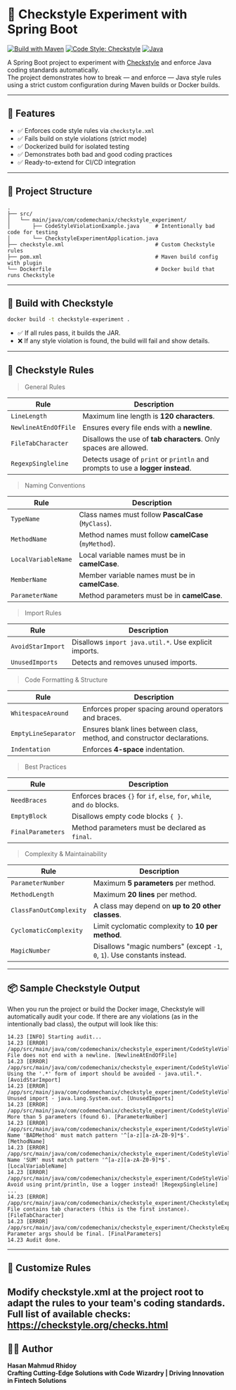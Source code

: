 # 🧪 Checkstyle Experiment with Spring Boot

[![Build with Maven](https://img.shields.io/badge/build-Maven-blue.svg)](https://maven.apache.org/)
[![Code Style: Checkstyle](https://img.shields.io/badge/code%20style-checkstyle-brightgreen.svg)](https://checkstyle.org/)
[![Java](https://img.shields.io/badge/java-21-blue.svg)](https://openjdk.org/projects/jdk/21/)

A Spring Boot project to experiment with [Checkstyle](https://checkstyle.org/) and enforce Java coding standards automatically.  
The project demonstrates how to break — and enforce — Java style rules using a strict custom configuration during Maven builds or Docker builds.

---

## 🧪 Features

- ✅ Enforces code style rules via `checkstyle.xml`
- ✅ Fails build on style violations (strict mode)
- ✅ Dockerized build for isolated testing
- ✅ Demonstrates both bad and good coding practices
- ✅ Ready-to-extend for CI/CD integration

---

## 📁 Project Structure

```plaintext
.
├── src/
│   └── main/java/com/codemechanix/checkstyle_experiment/
│       ├── CodeStyleViolationExample.java     # Intentionally bad code for testing
│       └── CheckstyleExperimentApplication.java
├── checkstyle.xml                             # Custom Checkstyle rules
├── pom.xml                                    # Maven build config with plugin
└── Dockerfile                                 # Docker build that runs Checkstyle
```
---
## 🔨 Build with Checkstyle

```bash
docker build -t checkstyle-experiment .
```

* ✅ If all rules pass, it builds the JAR.
* ❌ If any style violation is found, the build will fail and show details.
---
## 📏 Checkstyle Rules

> General Rules

| Rule               | Description                                                                 |
|--------------------|-----------------------------------------------------------------------------|
| `LineLength`       | Maximum line length is **120 characters**.                                  |
| `NewlineAtEndOfFile` | Ensures every file ends with a **newline**.                                 |
| `FileTabCharacter` | Disallows the use of **tab characters**. Only spaces are allowed.           |
| `RegexpSingleline` | Detects usage of `print` or `println` and prompts to use a **logger instead**. |

> Naming Conventions

| Rule                | Description                                                                 |
|---------------------|-----------------------------------------------------------------------------|
| `TypeName`          | Class names must follow **PascalCase** (`MyClass`).                         |
| `MethodName`        | Method names must follow **camelCase** (`myMethod`).                        |
| `LocalVariableName` | Local variable names must be in **camelCase**.                              |
| `MemberName`        | Member variable names must be in **camelCase**.                             |
| `ParameterName`     | Method parameters must be in **camelCase**.                                 |


> Import Rules

| Rule              | Description                                                                 |
|-------------------|-----------------------------------------------------------------------------|
| `AvoidStarImport` | Disallows `import java.util.*`. Use explicit imports.                       |
| `UnusedImports`   | Detects and removes unused imports.                                         |

> Code Formatting & Structure

| Rule                 | Description                                                                 |
|----------------------|-----------------------------------------------------------------------------|
| `WhitespaceAround`   | Enforces proper spacing around operators and braces.                        |
| `EmptyLineSeparator` | Ensures blank lines between class, method, and constructor declarations.    |
| `Indentation`        | Enforces **4-space** indentation.                                           |

> Best Practices

| Rule              | Description                                                                 |
|-------------------|-----------------------------------------------------------------------------|
| `NeedBraces`      | Enforces braces `{}` for `if`, `else`, `for`, `while`, and `do` blocks.     |
| `EmptyBlock`      | Disallows empty code blocks `{ }`.                                          |
| `FinalParameters` | Method parameters must be declared as `final`.                              |

> Complexity & Maintainability

| Rule                    | Description                                                                 |
|-------------------------|-----------------------------------------------------------------------------|
| `ParameterNumber`       | Maximum **5 parameters** per method.                                       |
| `MethodLength`          | Maximum **20 lines** per method.                                           |
| `ClassFanOutComplexity` | A class may depend on **up to 20 other classes**.                          |
| `CyclomaticComplexity`  | Limit cyclomatic complexity to **10 per method**.                          |
| `MagicNumber`           | Disallows "magic numbers" (except `-1`, `0`, `1`). Use constants instead.  |

---

## 📦 Sample Checkstyle Output

When you run the project or build the Docker image, Checkstyle will automatically audit your code. If there are any
violations (as in the intentionally bad class), the output will look like this:

```text
14.23 [INFO] Starting audit...
14.23 [ERROR] /app/src/main/java/com/codemechanix/checkstyle_experiment/CodeStyleViolationExample.java:1: File does not end with a newline. [NewlineAtEndOfFile]
14.23 [ERROR] /app/src/main/java/com/codemechanix/checkstyle_experiment/CodeStyleViolationExample.java:3:17: Using the '.*' form of import should be avoided - java.util.*. [AvoidStarImport]
14.23 [ERROR] /app/src/main/java/com/codemechanix/checkstyle_experiment/CodeStyleViolationExample.java:4:15: Unused import - java.lang.System.out. [UnusedImports]
14.23 [ERROR] /app/src/main/java/com/codemechanix/checkstyle_experiment/CodeStyleViolationExample.java:8:17: More than 5 parameters (found 6). [ParameterNumber]
14.23 [ERROR] /app/src/main/java/com/codemechanix/checkstyle_experiment/CodeStyleViolationExample.java:8:17: Name 'BADMethod' must match pattern '^[a-z][a-zA-Z0-9]*$'. [MethodName]
14.23 [ERROR] /app/src/main/java/com/codemechanix/checkstyle_experiment/CodeStyleViolationExample.java:9:13: Name 'SUM' must match pattern '^[a-z][a-zA-Z0-9]*$'. [LocalVariableName]
14.23 [ERROR] /app/src/main/java/com/codemechanix/checkstyle_experiment/CodeStyleViolationExample.java:10: Avoid using print/println, Use a logger instead! [RegexpSingleline]
...
14.23 [ERROR] /app/src/main/java/com/codemechanix/checkstyle_experiment/CheckstyleExperimentApplication.java:9:1: File contains tab characters (this is the first instance). [FileTabCharacter]
14.23 [ERROR] /app/src/main/java/com/codemechanix/checkstyle_experiment/CheckstyleExperimentApplication.java:9:33: Parameter args should be final. [FinalParameters]
14.23 Audit done.
```
---
## 🔧 Customize Rules

Modify checkstyle.xml at the project root to adapt the rules to your team's coding standards.
Full list of available checks: https://checkstyle.org/checks.html
---

## 👨‍💻 Author

**Hasan Mahmud Rhidoy**  
**Crafting Cutting-Edge Solutions with Code Wizardry | Driving Innovation in Fintech Solutions**
